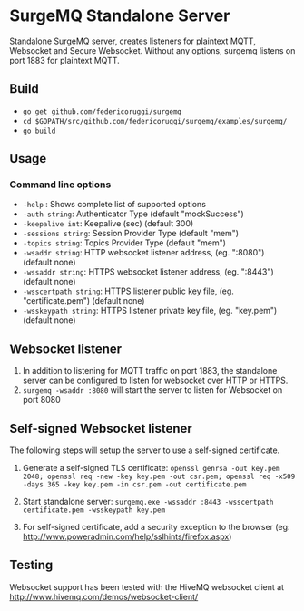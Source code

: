 # SurgeMQ Standalone Server

Standalone SurgeMQ server, creates listeners for plaintext MQTT, Websocket and Secure Websocket. Without any options, surgemq listens on port 1883 for plaintext MQTT.

## Build

* `go get github.com/federicoruggi/surgemq`
* `cd $GOPATH/src/github.com/federicoruggi/surgemq/examples/surgemq/`
* `go build`

## Usage

### Command line options

- `-help` : Shows complete list of supported options
- `-auth string`: Authenticator Type (default "mockSuccess")
- `-keepalive int`: Keepalive (sec) (default 300)
- `-sessions string`: Session Provider Type (default "mem")
- `-topics string`: Topics Provider Type (default "mem")
- `-wsaddr string`: HTTP websocket listener address, (eg. ":8080") (default none)
- `-wssaddr string`: HTTPS websocket listener address, (eg. ":8443") (default none)
- `-wsscertpath string`: HTTPS listener public key file, (eg. "certificate.pem") (default none)
- `-wsskeypath string`: HTTPS listener private key file, (eg. "key.pem") (default none)

## Websocket listener

1. In addition to listening for MQTT traffic on port 1883, the standalone server can be configured to listen for websocket over HTTP or HTTPS.
2. `surgemq -wsaddr :8080` will start the server to listen for Websocket on port 8080

## Self-signed Websocket listener

The following steps will setup the server to use a self-signed certificate.

1. Generate a self-signed TLS certificate:
`openssl genrsa -out key.pem 2048; openssl req -new -key key.pem -out csr.pem; openssl req -x509 -days 365 -key key.pem -in csr.pem -out certificate.pem`

2. Start standalone server: `surgemq.exe -wssaddr :8443 -wsscertpath certificate.pem -wsskeypath key.pem`

3. For self-signed certificate, add a security exception to the browser (eg: http://www.poweradmin.com/help/sslhints/firefox.aspx)

## Testing

Websocket support has been tested with the HiveMQ websocket client at http://www.hivemq.com/demos/websocket-client/
